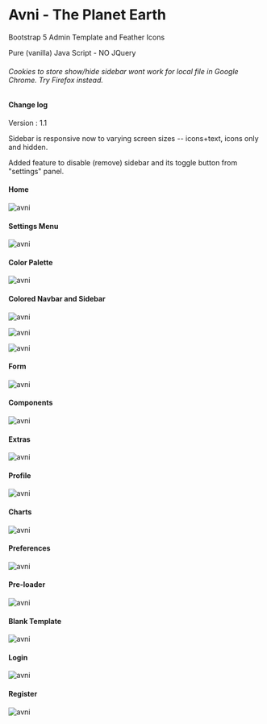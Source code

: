 # Avni - The Planet Earth
Bootstrap 5 Admin Template and Feather Icons

Pure (vanilla) Java Script - NO JQuery

<h6> Cookies to store show/hide sidebar wont work for local file in Google Chrome. Try Firefox instead. </h6>


<h4>Change log</h4>

Version : 1.1


Sidebar is responsive now to varying screen sizes -- icons+text, icons only and hidden.


Added feature to disable (remove) sidebar and its toggle button from "settings" panel.



<h4> Home </h4>

![avni](https://github.com/ajkr195/Avni/blob/main/screenshots/dashboard.jpg)

<h4> Settings Menu </h4>

![avni](https://github.com/ajkr195/Avni/blob/main/screenshots/settingsmodal.jpg)

<h4> Color Palette </h4>

![avni](https://github.com/ajkr195/Avni/blob/main/screenshots/settingswidget.jpg)

<h4> Colored Navbar and Sidebar </h4>

![avni](https://github.com/ajkr195/Avni/blob/main/screenshots/dashboard2.jpg)

![avni](https://github.com/ajkr195/Avni/blob/main/screenshots/dashboard3.jpg)

![avni](https://github.com/ajkr195/Avni/blob/main/screenshots/dashboard4.jpg)


<h4> Form </h4>

![avni](https://github.com/ajkr195/Avni/blob/main/screenshots/form.jpg)

<h4> Components </h4>

![avni](https://github.com/ajkr195/Avni/blob/main/screenshots/components.jpg)


<h4> Extras </h4>

![avni](https://github.com/ajkr195/Avni/blob/main/screenshots/extras.jpg)


<h4> Profile </h4>

![avni](https://github.com/ajkr195/Avni/blob/main/screenshots/profile.jpg)

<h4> Charts </h4>

![avni](https://github.com/ajkr195/Avni/blob/main/screenshots/charts.jpg)

<h4> Preferences </h4>

![avni](https://github.com/ajkr195/Avni/blob/main/screenshots/preferences.jpg)


<h4> Pre-loader </h4>

![avni](https://github.com/ajkr195/Avni/blob/main/screenshots/pre-loader.gif)

<h4> Blank Template </h4>

![avni](https://github.com/ajkr195/Avni/blob/main/screenshots/blank.jpg)

<h4> Login </h4>

![avni](https://github.com/ajkr195/Avni/blob/main/screenshots/logindialog.jpg)

<h4> Register </h4>

![avni](https://github.com/ajkr195/Avni/blob/main/screenshots/registerdialog.jpg)

